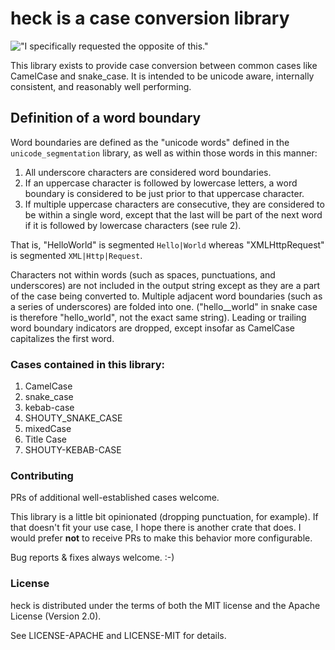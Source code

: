 # **heck** is a case conversion library

!["I specifically requested the opposite of this."](https://github.com/withoutboats/heck/blob/master/no_step_on_snek.png)

This library exists to provide case conversion between common cases like
CamelCase and snake_case. It is intended to be unicode aware, internally
consistent, and reasonably well performing.

## Definition of a word boundary

Word boundaries are defined as the "unicode words" defined in the
`unicode_segmentation` library, as well as within those words in this manner:

1. All underscore characters are considered word boundaries.
2. If an uppercase character is followed by lowercase letters, a word boundary
is considered to be just prior to that uppercase character.
3. If multiple uppercase characters are consecutive, they are considered to be
within a single word, except that the last will be part of the next word if it
is followed by lowercase characters (see rule 2).

That is, "HelloWorld" is segmented `Hello|World` whereas "XMLHttpRequest" is
segmented `XML|Http|Request`.

Characters not within words (such as spaces, punctuations, and underscores)
are not included in the output string except as they are a part of the case
being converted to. Multiple adjacent word boundaries (such as a series of
underscores) are folded into one. ("hello__world" in snake case is therefore
"hello_world", not the exact same string). Leading or trailing word boundary
indicators are dropped, except insofar as CamelCase capitalizes the first word.

### Cases contained in this library:

1. CamelCase
2. snake_case
3. kebab-case
4. SHOUTY_SNAKE_CASE
5. mixedCase
6. Title Case
7. SHOUTY-KEBAB-CASE

### Contributing

PRs of additional well-established cases welcome.

This library is a little bit opinionated (dropping punctuation, for example).
If that doesn't fit your use case, I hope there is another crate that does. I
would prefer **not** to receive PRs to make this behavior more configurable.

Bug reports & fixes always welcome. :-)

### License

heck is distributed under the terms of both the MIT license and the
Apache License (Version 2.0).

See LICENSE-APACHE and LICENSE-MIT for details.
